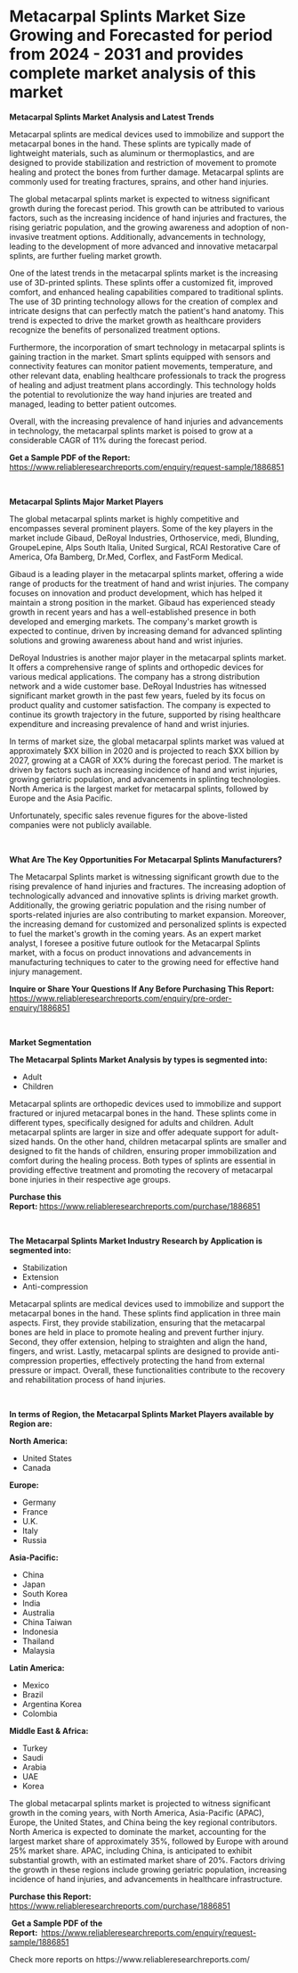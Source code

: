 <p><h1>Metacarpal Splints Market Size Growing and Forecasted for period from 2024 - 2031 and provides complete market analysis of this market</h1></p><p><strong>Metacarpal Splints Market Analysis and Latest Trends</strong></p>
<p><p>Metacarpal splints are medical devices used to immobilize and support the metacarpal bones in the hand. These splints are typically made of lightweight materials, such as aluminum or thermoplastics, and are designed to provide stabilization and restriction of movement to promote healing and protect the bones from further damage. Metacarpal splints are commonly used for treating fractures, sprains, and other hand injuries.</p><p>The global metacarpal splints market is expected to witness significant growth during the forecast period. This growth can be attributed to various factors, such as the increasing incidence of hand injuries and fractures, the rising geriatric population, and the growing awareness and adoption of non-invasive treatment options. Additionally, advancements in technology, leading to the development of more advanced and innovative metacarpal splints, are further fueling market growth.</p><p>One of the latest trends in the metacarpal splints market is the increasing use of 3D-printed splints. These splints offer a customized fit, improved comfort, and enhanced healing capabilities compared to traditional splints. The use of 3D printing technology allows for the creation of complex and intricate designs that can perfectly match the patient's hand anatomy. This trend is expected to drive the market growth as healthcare providers recognize the benefits of personalized treatment options.</p><p>Furthermore, the incorporation of smart technology in metacarpal splints is gaining traction in the market. Smart splints equipped with sensors and connectivity features can monitor patient movements, temperature, and other relevant data, enabling healthcare professionals to track the progress of healing and adjust treatment plans accordingly. This technology holds the potential to revolutionize the way hand injuries are treated and managed, leading to better patient outcomes.</p><p>Overall, with the increasing prevalence of hand injuries and advancements in technology, the metacarpal splints market is poised to grow at a considerable CAGR of 11% during the forecast period.</p></p>
<p><strong>Get a Sample PDF of the Report:&nbsp;</strong> <a href="https://www.reliableresearchreports.com/enquiry/request-sample/1886851">https://www.reliableresearchreports.com/enquiry/request-sample/1886851</a></p>
<p>&nbsp;</p>
<p><strong>Metacarpal Splints Major Market Players</strong></p>
<p><p>The global metacarpal splints market is highly competitive and encompasses several prominent players. Some of the key players in the market include Gibaud, DeRoyal Industries, Orthoservice, medi, Blunding, GroupeLepine, Alps South Italia, United Surgical, RCAI Restorative Care of America, Ofa Bamberg, Dr.Med, Corflex, and FastForm Medical.</p><p>Gibaud is a leading player in the metacarpal splints market, offering a wide range of products for the treatment of hand and wrist injuries. The company focuses on innovation and product development, which has helped it maintain a strong position in the market. Gibaud has experienced steady growth in recent years and has a well-established presence in both developed and emerging markets. The company's market growth is expected to continue, driven by increasing demand for advanced splinting solutions and growing awareness about hand and wrist injuries.</p><p>DeRoyal Industries is another major player in the metacarpal splints market. It offers a comprehensive range of splints and orthopedic devices for various medical applications. The company has a strong distribution network and a wide customer base. DeRoyal Industries has witnessed significant market growth in the past few years, fueled by its focus on product quality and customer satisfaction. The company is expected to continue its growth trajectory in the future, supported by rising healthcare expenditure and increasing prevalence of hand and wrist injuries.</p><p>In terms of market size, the global metacarpal splints market was valued at approximately $XX billion in 2020 and is projected to reach $XX billion by 2027, growing at a CAGR of XX% during the forecast period. The market is driven by factors such as increasing incidence of hand and wrist injuries, growing geriatric population, and advancements in splinting technologies. North America is the largest market for metacarpal splints, followed by Europe and the Asia Pacific.</p><p>Unfortunately, specific sales revenue figures for the above-listed companies were not publicly available.</p></p>
<p>&nbsp;</p>
<p><strong>What Are The Key Opportunities For Metacarpal Splints Manufacturers?</strong></p>
<p><p>The Metacarpal Splints market is witnessing significant growth due to the rising prevalence of hand injuries and fractures. The increasing adoption of technologically advanced and innovative splints is driving market growth. Additionally, the growing geriatric population and the rising number of sports-related injuries are also contributing to market expansion. Moreover, the increasing demand for customized and personalized splints is expected to fuel the market's growth in the coming years. As an expert market analyst, I foresee a positive future outlook for the Metacarpal Splints market, with a focus on product innovations and advancements in manufacturing techniques to cater to the growing need for effective hand injury management.</p></p>
<p><strong>Inquire or Share Your Questions If Any Before Purchasing This Report:</strong> <a href="https://www.reliableresearchreports.com/enquiry/pre-order-enquiry/1886851">https://www.reliableresearchreports.com/enquiry/pre-order-enquiry/1886851</a></p>
<p>&nbsp;</p>
<p><strong>Market Segmentation</strong></p>
<p><strong>The Metacarpal Splints Market Analysis by types is segmented into:</strong></p>
<p><ul><li>Adult</li><li>Children</li></ul></p>
<p><p>Metacarpal splints are orthopedic devices used to immobilize and support fractured or injured metacarpal bones in the hand. These splints come in different types, specifically designed for adults and children. Adult metacarpal splints are larger in size and offer adequate support for adult-sized hands. On the other hand, children metacarpal splints are smaller and designed to fit the hands of children, ensuring proper immobilization and comfort during the healing process. Both types of splints are essential in providing effective treatment and promoting the recovery of metacarpal bone injuries in their respective age groups.</p></p>
<p><strong>Purchase this Report:&nbsp;</strong><a href="https://www.reliableresearchreports.com/purchase/1886851">https://www.reliableresearchreports.com/purchase/1886851</a></p>
<p>&nbsp;</p>
<p><strong>The Metacarpal Splints Market Industry Research by Application is segmented into:</strong></p>
<p><ul><li>Stabilization</li><li>Extension</li><li>Anti-compression</li></ul></p>
<p><p>Metacarpal splints are medical devices used to immobilize and support the metacarpal bones in the hand. These splints find application in three main aspects. First, they provide stabilization, ensuring that the metacarpal bones are held in place to promote healing and prevent further injury. Second, they offer extension, helping to straighten and align the hand, fingers, and wrist. Lastly, metacarpal splints are designed to provide anti-compression properties, effectively protecting the hand from external pressure or impact. Overall, these functionalities contribute to the recovery and rehabilitation process of hand injuries.</p></p>
<p>&nbsp;</p>
<p><strong>In terms of Region, the Metacarpal Splints Market Players available by Region are:</strong></p>
<p>
    <p> <strong> North America: </strong>
        <ul>
            <li>United States</li>
            <li>Canada</li>
        </ul>
        </p> 
    <p> <strong> Europe: </strong>
        <ul>
            <li>Germany</li>
            <li>France</li>
            <li>U.K.</li>
            <li>Italy</li>
            <li>Russia</li>
        </ul>
        </p> 
    <p> <strong> Asia-Pacific: </strong>
        <ul>
            <li>China</li>
            <li>Japan</li>
            <li>South Korea</li>
            <li>India</li>
            <li>Australia</li>
            <li>China Taiwan</li>
            <li>Indonesia</li>
            <li>Thailand</li>
            <li>Malaysia</li>
        </ul>
        </p> 
    <p> <strong> Latin America: </strong>
        <ul>
            <li>Mexico</li>
            <li>Brazil</li>
            <li>Argentina Korea</li>
            <li>Colombia</li>
        </ul>
        </p> 
    <p> <strong> Middle East & Africa: </strong>
        <ul>
            <li>Turkey</li>
            <li>Saudi</li>
            <li>Arabia</li>
            <li>UAE</li>
            <li>Korea</li>
        </ul>
    </p>
    </p>
<p><p>The global metacarpal splints market is projected to witness significant growth in the coming years, with North America, Asia-Pacific (APAC), Europe, the United States, and China being the key regional contributors. North America is expected to dominate the market, accounting for the largest market share of approximately 35%, followed by Europe with around 25% market share. APAC, including China, is anticipated to exhibit substantial growth, with an estimated market share of 20%. Factors driving the growth in these regions include growing geriatric population, increasing incidence of hand injuries, and advancements in healthcare infrastructure.</p></p>
<p><strong>Purchase this Report: </strong><a href="https://www.reliableresearchreports.com/purchase/1886851">https://www.reliableresearchreports.com/purchase/1886851</a></p>
<p>&nbsp;<strong>Get a Sample PDF of the Report:&nbsp;&nbsp;</strong><a href="https://www.reliableresearchreports.com/enquiry/request-sample/1886851">https://www.reliableresearchreports.com/enquiry/request-sample/1886851</a></p>
<p><strong></strong></p>
<p>Check more reports on https://www.reliableresearchreports.com/</p>